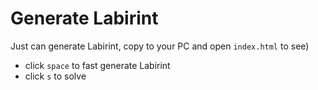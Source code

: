 # Generate Labirint
Just can generate Labirint, copy to your PC and open `index.html` to see)
* click `space` to fast generate Labirint
* click `s` to solve
